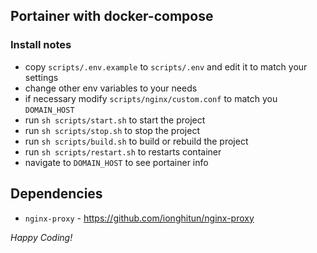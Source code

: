 ## Portainer with docker-compose

### Install notes

- copy `scripts/.env.example` to `scripts/.env` and edit it to match your settings
- change other env variables to your needs
- if necessary modify `scripts/nginx/custom.conf` to match you `DOMAIN_HOST`
- run `sh scripts/start.sh` to start the project
- run `sh scripts/stop.sh` to stop the project
- run `sh scripts/build.sh` to build or rebuild the project
- run `sh scripts/restart.sh` to restarts container
- navigate to `DOMAIN_HOST` to see portainer info

## Dependencies

- `nginx-proxy` - https://github.com/ionghitun/nginx-proxy

_Happy Coding!_
